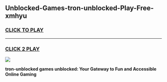 
## Unblocked-Games-tron-unblocked-Play-Free-xmhyu
<h3>
<a href="https://premium76.site?title=tron-unblocked&ref=20M">CLICK TO PLAY</a></h3>
<hr>

<h3>
<a href="https://premium76.site?title=tron-unblocked&ref=20M">CLICK 2 PLAY</a>
  
</h3>

<a href="https://premium76.site?title=tron-unblocked&ref=19M"><img src="https://clearcache.store/games.png"></a>


**tron-unblocked games unblocked: Your Gateway to Fun and Accessible Online Gaming**
